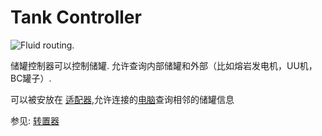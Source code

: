 # Tank Controller

![Fluid routing.](oredict:oc:tankControllerUpgrade)

储罐控制器可以控制储罐. 允许查询内部储罐和外部（比如熔岩发电机，UU机，BC罐子）.

可以被安放在 [适配器](../block/adapter.md),允许连接的[电脑](../general/computer.md)查询相邻的储罐信息

参见: [转置器](../block/transposer.md)
